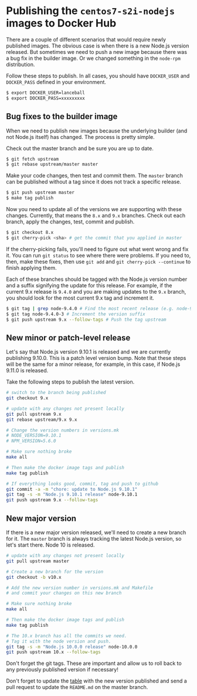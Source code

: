 # Publishing the `centos7-s2i-nodejs` images to Docker Hub

There are a couple of different scenarios that would require newly
published images. The obvious case is when there is a new Node.js
version released. But sometimes we need to push a new image because
there was a bug fix in the builder image. Or we changed something
in the `node-rpm` distribution.

Follow these steps to publish. In all cases, you should have `DOCKER_USER`
and `DOCKER_PASS` defined in your environment.

```sh
$ export DOCKER_USER=lanceball
$ export DOCKER_PASS=xxxxxxxxx
```

## Bug fixes to the builder image

When we need to publish new images because the underlying builder
(and not Node.js itself) has changed. The process is pretty simple.

Check out the master branch and be sure you are up to date.

```sh
$ git fetch upstream
$ git rebase upstream/master master
```

Make your code changes, then test and commit them. The `master` branch
can be published without a tag since it does not track a specific release.

```sh
$ git push upstream master
$ make tag publish
```

Now you need to update all of the versions we are supporting with these
changes. Currently, that means the `8.x` and `9.x` branches. Check out
each branch, apply the changes, test, commit and publish.

```sh
$ git checkout 8.x
$ git cherry-pick <sha> # get the commit that you applied in master
```

If the cherry-picking fails, you'll need to figure out what went wrong
and fix it. You can run `git status` to see where there were problems.
If you need to, then, make these fixes, then use `git add` and
`git cherry-pick --continue` to finish applying them.

Each of these branches should be tagged with the Node.js version number
and a suffix signifying the update for this release. For example, if the
current 9.x release is `9.4.0` and you are making updates to the `9.x`
branch, you should look for the most current 9.x tag and increment it.

```sh
$ git tag | grep node-9.4.0 # Find the most recent release (e.g. node-9.4.0-2)
$ git tag node-9.4.0-3 # Increment the version suffix
$ git push upstream 9.x --follow-tags # Push the tag upstream
```

## New minor or patch-level release

Let's say that Node.js version 9.10.1 is released and we are currently
publishing 9.10.0. This is a patch level version bump. Note that these
steps will be the same for a minor release, for example, in
this case, if Node.js 9.11.0 is released.

Take the following steps to publish the latest version.

```sh
# switch to the branch being published
git checkout 9.x

# update with any changes not present locally
git pull upstream 9.x
git rebase upstream/9.x 9.x

# Change the version numbers in versions.mk
# NODE_VERSION=9.10.1
# NPM_VERSION=5.6.0

# Make sure nothing broke
make all

# Then make the docker image tags and publish
make tag publish

# If everything looks good, commit, tag and push to github
git commit -a -m "chore: update to Node.js 9.10.1"
git tag -s -m "Node.js 9.10.1 release" node-9.10.1
git push upstream 9.x --follow-tags
```

## New major version

If there is a new major version released, we'll need to create
a new branch for it. The `master` branch is always tracking the
latest Node.js version, so let's start there. Node 10 is released.

```sh
# update with any changes not present locally
git pull upstream master

# Create a new branch for the version
git checkout -b v10.x

# Add the new version number in versions.mk and Makefile
# and commit your changes on this new branch

# Make sure nothing broke
make all

# Then make the docker image tags and publish
make tag publish

# The 10.x branch has all the commits we need.
# Tag it with the node version and push.
git tag -s -m "Node.js 10.0.0 release" node-10.0.0
git push upstream 10.x --follow-tags

```

Don't forget the git tags. These are important and allow us to roll back
to any previously published version if necessary!

Don't forget to update the [table](https://github.com/helio-frota/centos7-s2i-nodejs#versions) with the new version published and send a pull request 
to update the `README.md` on the master branch.